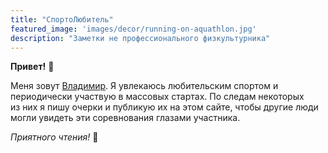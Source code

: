 ```yaml
---
title: "СпортоЛюбитель"
featured_image: 'images/decor/running-on-aquathlon.jpg'
description: "Заметки не профессионального физкультурника"
---
```


**Привет!** :wave:

Меня зовут [Владимир](/about). Я увлекаюсь любительским спортом и периодически участвую в&nbsp;массовых стартах. По&nbsp;следам некоторых из&nbsp;них я пишу очерки и публикую их на&nbsp;этом сайте, чтобы другие люди могли увидеть эти соревнования глазами участника.

*Приятного чтения!* :popcorn: